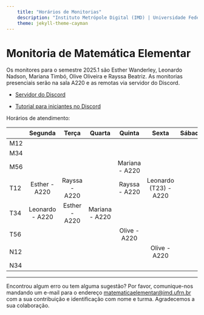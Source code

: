 ```yaml
---
    title: "Horários de Monitorias"
    description: "Instituto Metrópole Digital (IMD) | Universidade Federal do Rio Grande do Norte (UFRN)"
    theme: jekyll-theme-cayman
---
```

# Monitoria de Matemática Elementar
Os monitores para o semestre 2025.1 são Esther Wanderley, Leonardo Nadson, Mariana Timbó, Olive Oliveira e Rayssa Beatriz. As monitorias presenciais serão na sala A220 e as remotas via servidor do Discord.

- [Servidor do Discord](https://discord.gg/K3axqPEe)

- [Tutorial para iniciantes no Discord](materiais/Tutorial_Discord_Matematica_Elementar.pdf)

Horários de atendimento:

|     | Segunda |   Terça  | Quarta |  Quinta  |   Sexta  | Sábado | 
|-----|:-------:|:--------:|:------:|:--------:|:--------:|:------:|
| M12 |         |          |        |          |          |        |
| M34 |         |          |        |          |          |        |
| M56 |         |          |        |Mariana - A220|          |        |
| T12 |Esther - A220|Rayssa - A220|        |Rayssa - A220|Leonardo (T23) - A220|        |
| T34 |Leonardo - A220|Esther - A220|Mariana - A220|          |          |        |
| T56 |         |          |        |Olive - A220|          |        |
| N12 |         |          |        |          |Olive - A220|        |
| N34 |         |          |        |          |          |        |

---
Encontrou algum erro ou tem alguma sugestão? Por favor, comunique-nos mandando um e-mail para o endereço [matematicaelementar@imd.ufrn.br](mailto:matematicaelementar@imd.ufrn.br) com a sua contribuição e identificação com nome e turma. Agradecemos a sua colaboração.

